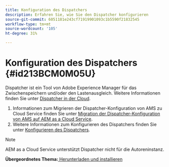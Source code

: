 ```yaml
---
title: Konfiguration des Dispatchers
description: Erfahren Sie, wie Sie den Dispatcher konfigurieren
source-git-commit: 6051181e243cf71919901093c1b5590f21832545
workflow-type: tm+mt
source-wordcount: '105'
ht-degree: 31%

---
```



# Konfiguration des Dispatchers {#id213BCM0M05U}

Dispatcher ist ein Tool von Adobe Experience Manager für das Zwischenspeichern und/oder den Lastenausgleich. Weitere Informationen finden Sie unter [Dispatcher in der Cloud](https://experienceleague.adobe.com/docs/experience-manager-cloud-service/implementing/content-delivery/disp-overview.html?lang=de).

1. Informationen zum Migrieren der Dispatcher-Konfiguration von AMS zu Cloud Service finden Sie unter [Migration der Dispatcher-Konfiguration von AMS auf AEM as a Cloud Service](https://experienceleague.adobe.com/docs/experience-manager-cloud-service/implementing/content-delivery/ams-aem.html?lang=en).
1. Weitere Informationen zum Konfigurieren des Dispatchers finden Sie unter [Konfigurieren des Dispatchers](https://experienceleague.adobe.com/docs/experience-manager-dispatcher/using/configuring/dispatcher-configuration.html?lang=de).

>[!NOTE]
>
> AEM as a Cloud Service unterstützt Dispatcher nicht für die Autoreninstanz.

**Übergeordnetes Thema:**[ Herunterladen und installieren](download-install.md)

